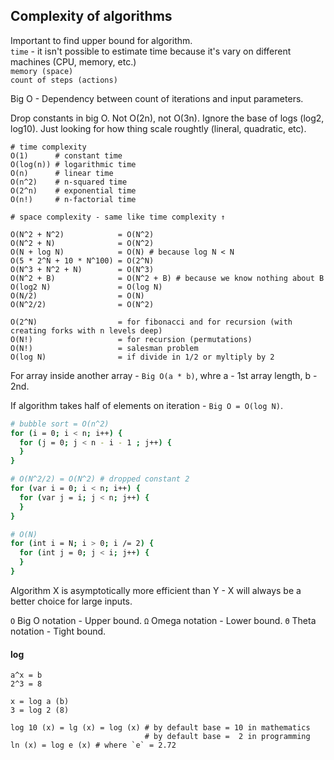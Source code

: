 Complexity of algorithms
-

Important to find upper bound for algorithm.
<br>`time` - it isn't possible to estimate time because it's vary on different machines (CPU, memory, etc.)
<br>`memory (space)`
<br>`count of steps (actions)`

Big O - Dependency between count of iterations and input parameters.

Drop constants in big O. Not O(2n), not O(3n).
Ignore the base of logs (log2, log10).
Just looking for how thing scale roughtly (lineral, quadratic, etc).

````
# time complexity
O(1)      # constant time
O(log(n)) # logarithmic time
O(n)      # linear time
O(n^2)    # n-squared time
O(2^n)    # exponential time
O(n!)     # n-factorial time

# space complexity - same like time complexity ↑

O(N^2 + N^2)            = O(N^2)
O(N^2 + N)              = O(N^2)
O(N + log N)            = O(N) # because log N < N
O(5 * 2^N + 10 * N^100) = O(2^N)
O(N^3 + N^2 + N)        = O(N^3)
O(N^2 + B)              = O(N^2 + B) # because we know nothing about B
O(log2 N)               = O(log N)
O(N/2)                  = O(N)
O(N^2/2)                = O(N^2)

O(2^N)                  = for fibonacci and for recursion (with creating forks with n levels deep)
O(N!)                   = for recursion (permutations)
O(N!)                   = salesman problem
O(log N)                = if divide in 1/2 or myltiply by 2
````

For array inside another array - `Big O(a * b)`,
whre a - 1st array length, b - 2nd.

If algorithm takes half of elements on iteration - `Big O = O(log N)`.

````sh
# bubble sort = O(n^2)
for (i = 0; i < n; i++) {
  for (j = 0; j < n - i - 1 ; j++) {
  }
}

# O(N^2/2) = O(N^2) # dropped constant 2
for (var i = 0; i < n; i++) {
  for (var j = i; j < n; j++) {
  }
}

# O(N)
for (int i = N; i > 0; i /= 2) {
  for (int j = 0; j < i; j++) {
  }
}
````

Algorithm X is asymptotically more efficient than Y -
X will always be a better choice for large inputs.

`O` Big O notation - Upper bound.
`Ω` Omega notation - Lower bound.
`Θ` Theta notation - Tight bound.

#### log

````
a^x = b
2^3 = 8

x = log a (b)
3 = log 2 (8)

log 10 (x) = lg (x) = log (x) # by default base = 10 in mathematics
                              # by default base =  2 in programming
ln (x) = log e (x) # where `e` = 2.72
````
